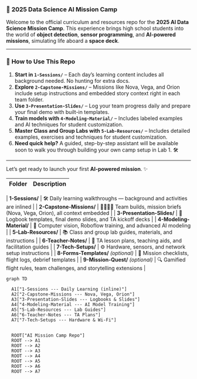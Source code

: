 

### 🚀 **2025 Data Science AI Mission Camp**

Welcome to the official curriculum and resources repo for the **2025 AI Data Science Mission Camp**. This experience brings high school students into the world of **object detection**, **sensor programming**, and **AI-powered missions**, simulating life aboard a **space deck**.

---


### 🧭 **How to Use This Repo**

1. **Start in `1-Sessions/`** – Each day’s learning content includes all background needed. No hunting for extra docs.
2. **Explore `2-Capstone-Missions/`** – Missions like Nova, Vega, and Orion include setup instructions and embedded story context right in each team folder.
3. **Use `3-Presentation-Slides/`** – Log your team progress daily and prepare your final demo with built-in templates.
4. **Train models with `4-Modeling-Material/`** – Includes labeled examples and AI techniques for student customization.
5. **Master Class and Group Labs with `5-Lab-Resources/`** – Includes detailed examples, exercises and techniques for student customization.
6. **Need quick help?** A guided, step-by-step assistant will be available soon to walk you through building your own camp setup in Lab 1. 🛠️


---


Let’s get ready to launch your first **AI-powered mission**. ✨

| **Folder**                          | **Description**                                                                   |
| ----------------------------------- | --------------------------------------------------------------------------------- |

| **1-Sessions/**                     | 🛠️ Daily learning walkthroughs — background and activities are inlined           |
| **2-Capstone-Missions/**            | 👨‍👩‍👧‍👦 Team builds, mission briefs (Nova, Vega, Orion), all context embedded |
| **3-Presentation-Slides/**          | 🎤 Logbook templates, final demo slides, and TA kickoff decks                     |
| **4-Modeling-Material/**            | 🧠 Computer vision, Roboflow training, and advanced AI modeling                   |
| **5-Lab-Resources/**                | 📚 Class and group lab guides, materials, and instructions                        |
| **6-Teacher-Notes/**                | 🧭 TA lesson plans, teaching aids, and facilitation guides                        |
| **7-Tech-Setups/**                | ⚙️ Hardware, sensors, and network setup instructions                              |
| **8-Forms-Templates/** *(optional)* | 📝 Mission checklists, flight logs, debrief templates                             |
| **9-Mission-Quest/** *(optional)*   | 🔍 Gamified flight rules, team challenges, and storytelling extensions            |



```mermaid
graph TD

  A1["1-Sessions --- Daily Learning (inline)"]
  A2["2-Capstone-Missions --- Nova, Vega, Orion"]
  A3["3-Presentation-Slides --- Logbooks & Slides"]
  A4["4-Modeling-Material --- AI Model Training"]
  A5["5-Lab-Resources --- Lab Guides"]
  A6["6-Teacher-Notes --- TA Plans"]
  A7["7-Tech-Setups --- Hardware & Wi-Fi"]


  ROOT["AI Mission Camp Repo"]
  ROOT --> A1
  ROOT --> A2
  ROOT --> A3
  ROOT --> A4
  ROOT --> A5
  ROOT --> A6
  ROOT --> A7

```


